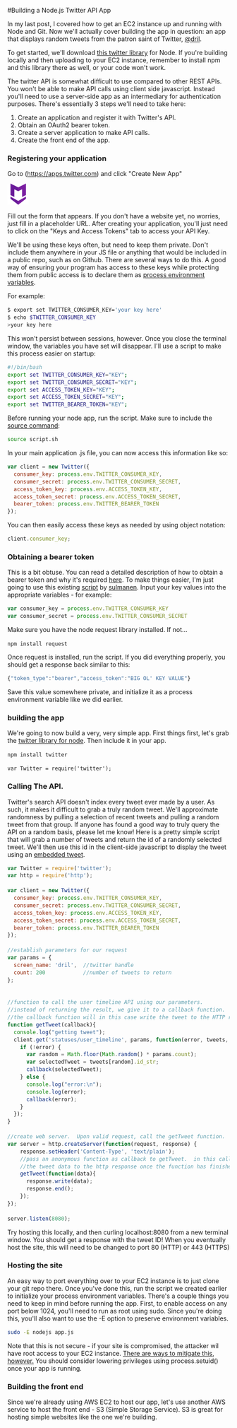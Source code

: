 #Building a Node.js Twitter API App

In my last post, I covered how to get an EC2 instance up and running with Node and Git.  Now we'll actually cover building the app in question: an app that displays random tweets from the patron saint of Twitter, [@dril](//www.twitter.com/dril).  

To get started, we'll download [this twitter library](//https://www.npmjs.com/package/twitter) for Node.  If you're building locally and then uploading to your EC2 instance, remember to install npm and this library there as well, or your code won't work.

The twitter API is somewhat difficult to use compared to other REST APIs.  You won't be able to make API calls using client side javascript.  Instead you'll need to use a server-side app as an intermediary for authentication purposes.  There's essentially 3 steps we'll need to take here:

1. Create an application and register it with Twitter's API.
2. Obtain an OAuth2 bearer token.
3. Create a server application to make API calls.
4. Create the front end of the app.

### Registering your application

Go to (https://apps.twitter.com) and click "Create New App"

![alt text](https://github.com/adam-p/markdown-here/raw/master/src/common/images/icon48.png "Logo Title Text 1")

Fill out the form that appears.  If you don't have a website yet, no worries, just fill in a placeholder URL.  After creating your application, you'll just need to click on the "Keys and Access Tokens" tab to access your API Key.

We'll be using these keys often, but need to keep them private.  Don't include them anywhere in your JS file or anything that would be included in a public repo, such as on Github.  There are several ways to do this.  A good way of ensuring your program has access to these keys while protecting them from public access is to declare them as [process environment variables](https://www.linkedin.com/pulse/protect-your-api-keys-using-environment-variables-nodejs-dale-corns).

For example:

```bash
$ export set TWITTER_CONSUMER_KEY='your key here'
$ echo $TWITTER_CONSUMER_KEY
>your key here
```

This won't persist between sessions, however.  Once you close the terminal window, the variables you have set will disappear.  I'll use a script to make this process easier on startup:

```bash
#!/bin/bash
export set TWITTER_CONSUMER_KEY="KEY";
export set TWITTER_CONSUMER_SECRET="KEY";
export set ACCESS_TOKEN_KEY="KEY";
export set ACCESS_TOKEN_SECRET="KEY";
export set TWITTER_BEARER_TOKEN="KEY";
```

Before running your node app, run the script.  Make sure to include the [source command](http://unix.stackexchange.com/questions/30189/how-can-i-make-environment-variables-exported-in-a-shell-script-stick-around):

```bash
source script.sh
```

In your main application .js file, you can now access this information like so:

```javascript
var client = new Twitter({
  consumer_key: process.env.TWITTER_CONSUMER_KEY,
  consumer_secret: process.env.TWITTER_CONSUMER_SECRET,
  access_token_key: process.env.ACCESS_TOKEN_KEY,
  access_token_secret: process.env.ACCESS_TOKEN_SECRET,
  bearer_token: process.env.TWITTER_BEARER_TOKEN
});
```

You can then easily access these keys as needed by using object notation:

```javascript
client.consumer_key;
```


### Obtaining a bearer token

This is a bit obtuse.  You can read a detailed description of how to obtain a bearer token and why it's required [here](https://dev.twitter.com/oauth/application-only).  To make things easier, I'm just going to use this existing [script](https://gist.github.com/sulmanen/5245760) by [sulmanen](https://gist.github.com/sulmanen/5245760).  Input your key values into the appropriate variables - for example:

```javascript
var consumer_key = process.env.TWITTER_CONSUMER_KEY
var consumer_secret = process.env.TWITTER_CONSUMER_SECRET
```
Make sure you have the node request library installed.  If not...

``` npm install request ```

Once request is installed, run the script.  If you did everything properly, you should get a response back similar to this:

```javascript
{"token_type":"bearer","access_token":"BIG OL' KEY VALUE"}
```

Save this value somewhere private, and initialize it as a process environment variable like we did earlier.

### building the app

We're going to now build a very, very simple app.  First things first, let's grab the [twitter library for node](https://www.npmjs.com/package/twitter).  Then include it in your app.

``` npm install twitter ```

``` var Twitter = require('twitter'); ```


### Calling The API.
Twitter's search API doesn't index every tweet ever made by a user.  As such, it makes it difficult to grab a truly random tweet.  We'll approximate randomness by pulling a selection of recent tweets and pulling a random tweet from that group.  If anyone has found a good way to truly query the API on a random basis, please let me know!  Here is a pretty simple script that will grab a number of tweets and return the id of a randomly selected tweet.  We'll then use this id in the client-side javascript to display the tweet using an [embedded tweet](https://dev.twitter.com/web/embedded-tweets).

```javascript
var Twitter = require('twitter');
var http = require('http');

var client = new Twitter({
  consumer_key: process.env.TWITTER_CONSUMER_KEY,
  consumer_secret: process.env.TWITTER_CONSUMER_SECRET,
  access_token_key: process.env.ACCESS_TOKEN_KEY,
  access_token_secret: process.env.ACCESS_TOKEN_SECRET,
  bearer_token: process.env.TWITTER_BEARER_TOKEN
});

//establish parameters for our request
var params = {
  screen_name: 'dril',  //twitter handle
  count: 200            //number of tweets to return
};


//function to call the user timeline API using our parameters.
//instead of returning the result, we give it to a callback function.
//the callback function will in this case write the tweet to the HTTP response.
function getTweet(callback){
  console.log("getting tweet");
  client.get('statuses/user_timeline', params, function(error, tweets, response) {
    if (!error) {
      var random = Math.floor(Math.random() * params.count);
      var selectedTweet = tweets[random].id_str;
      callback(selectedTweet);
    } else {
      console.log("error:\n");
      console.log(error);
      callback(error);
    }
  });
}

//create web server.  Upon valid request, call the getTweet function.
var server = http.createServer(function(request, response) {
    response.setHeader('Content-Type', 'text/plain');
    //pass an anonymous function as callback to getTweet.  in this callback, we write
    //the tweet data to the http response once the function has finished.
    getTweet(function(data){
      response.write(data);
      response.end();
    });
});

server.listen(8080);
```

Try hosting this locally, and then curling localhost:8080 from a new terminal window.  You should get a response with the tweet ID!  When you eventually host the site, this will need to be changed to port 80 (HTTP) or 443 (HTTPS)

### Hosting the site

An easy way to port everything over to your EC2 instance is to just clone your git repo there.  Once you've done this, run the script we created earlier to initialize your process environment variables.  There's a couple things you need to keep in mind before running the app.  First, to enable access on any port below 1024, you'll need to run as root using sudo.  Since you're doing this, you'll also want to use the -E option to preserve environment variables.

```bash
sudo -E nodejs app.js
```

Note that this is not secure - if your site is compromised, the attacker wil have root access to your EC2 instance.  [There are ways to mitigate this, however.](http://syskall.com/dont-run-node-dot-js-as-root/)  You should consider lowering privileges using process.setuid() once your app is running.

### Building the front end
Since we're already using AWS EC2 to host our app, let's use another AWS service to host the front end - S3 (Simple Storage Service).  S3 is great for hosting simple websites like the one we're building.
